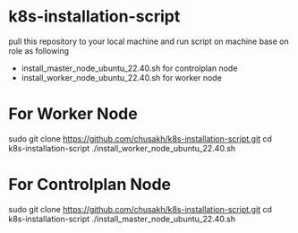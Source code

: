 # k8s-installation-script
pull this repository to your local machine and run script on machine base on role as following
   - install_master_node_ubuntu_22.40.sh for controlplan node
   - install_worker_node_ubuntu_22.40.sh for worker node
# For Worker Node
sudo git clone https://github.com/chusakh/k8s-installation-script.git
cd k8s-installation-script
./install_worker_node_ubuntu_22.40.sh
# For Controlplan Node
sudo git clone https://github.com/chusakh/k8s-installation-script.git
cd k8s-installation-script
./install_master_node_ubuntu_22.40.sh
